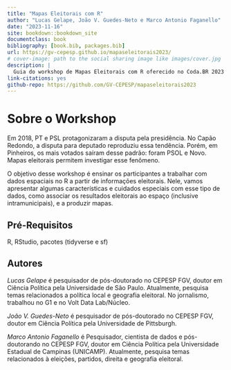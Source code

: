 ```yaml
--- 
title: "Mapas Eleitorais com R"
author: "Lucas Gelape, João V. Guedes-Neto e Marco Antonio Faganello"
date: "2023-11-16"
site: bookdown::bookdown_site
documentclass: book
bibliography: [book.bib, packages.bib]
url: https://gv-cepesp.github.io/mapaseleitorais2023/
# cover-image: path to the social sharing image like images/cover.jpg
description: |
  Guia do workshop de Mapas Eleitorais com R oferecido no Coda.BR 2023 pelos pesquisadores de pós-doutorado do CEPESP Lucas Gelape, João V. Guedes-Neto e Marco Antonio Faganello.
link-citations: yes
github-repo: https://github.com/GV-CEPESP/mapaseleitorais2023
---
```


# Sobre o Workshop

Em 2018, PT e PSL protagonizaram a disputa pela presidência. No Capão Redondo, a disputa para deputado reproduziu essa tendência. Porém, em Pinheiros, os mais votados saíram desse padrão: foram PSOL e Novo. Mapas eleitorais permitem investigar esse fenômeno.

O objetivo desse workshop é ensinar os participantes a trabalhar com dados espaciais no R a partir de informações eleitorais. Nele, vamos apresentar algumas características e cuidados especiais com esse tipo de dados, como associar os resultados eleitorais ao espaço (inclusive intramunicipais), e a produzir mapas.

## Pré-Requisitos

R, RStudio, pacotes (tidyverse e sf)

## Autores

*Lucas Gelape* é pesquisador de pós-doutorado no CEPESP FGV, doutor em Ciência Política pela Universidade de São Paulo. Atualmente, pesquisa temas relacionados a política local e geografia eleitoral. No jornalismo, trabalhou no G1 e no Volt Data Lab/Núcleo.

*João V. Guedes-Neto* é pesquisador de pós-doutorado no CEPESP FGV, doutor em Ciência Política pela Universidade de Pittsburgh.

*Marco Antonio Faganello* é Pesquisador, cientista de dados e pós-doutorando no CEPESP FGV, doutor em Ciência Política pela Universidade Estadual de Campinas (UNICAMP). Atualmente, pesquisa temas relacionados à eleições, partidos, direita e geografia eleitoral.

